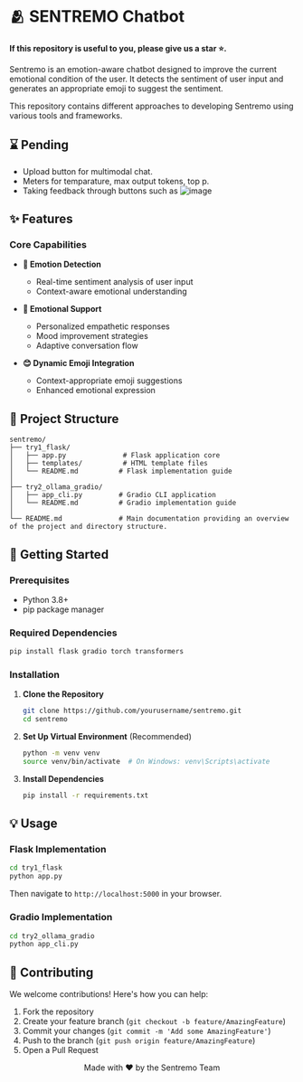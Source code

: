 # 🫂 SENTREMO Chatbot
**If this repository is useful to you, please give us a star ⭐.**


Sentremo is an emotion-aware chatbot designed to improve the current emotional condition of the user. It detects the sentiment of user input and generates an appropriate emoji to suggest the sentiment. 

This repository contains different approaches to developing Sentremo using various tools and frameworks.

## ⌛ Pending

- Upload button for multimodal chat.
- Meters for temparature, max output tokens, top p.
- Taking feedback through buttons such as
![image](https://github.com/user-attachments/assets/10116be5-5997-4c86-8490-5a313ae45b06)


## ✨ Features

### Core Capabilities

- **🎯 Emotion Detection**
  - Real-time sentiment analysis of user input
  - Context-aware emotional understanding

- **💝 Emotional Support**
  - Personalized empathetic responses
  - Mood improvement strategies
  - Adaptive conversation flow

- **😊 Dynamic Emoji Integration**
  - Context-appropriate emoji suggestions
  - Enhanced emotional expression
    

## 📂 Project Structure

```
sentremo/
├── try1_flask/
│   ├── app.py              # Flask application core
│   ├── templates/          # HTML template files
│   └── README.md          # Flask implementation guide
│
├── try2_ollama_gradio/
│   ├── app_cli.py         # Gradio CLI application
│   └── README.md          # Gradio implementation guide
│
└── README.md              # Main documentation providing an overview of the project and directory structure.
```

## 🚀 Getting Started

### Prerequisites

- Python 3.8+
- pip package manager

### Required Dependencies

```bash
pip install flask gradio torch transformers
```

### Installation

1. **Clone the Repository**
   ```bash
   git clone https://github.com/yourusername/sentremo.git
   cd sentremo
   ```

2. **Set Up Virtual Environment** (Recommended)
   ```bash
   python -m venv venv
   source venv/bin/activate  # On Windows: venv\Scripts\activate
   ```

3. **Install Dependencies**
   ```bash
   pip install -r requirements.txt
   ```

## 💡 Usage

### Flask Implementation
```bash
cd try1_flask
python app.py
```
Then navigate to `http://localhost:5000` in your browser.

### Gradio Implementation
```bash
cd try2_ollama_gradio
python app_cli.py
```
   
## 🤝 Contributing

We welcome contributions! Here's how you can help:

1. Fork the repository
2. Create your feature branch (`git checkout -b feature/AmazingFeature`)
3. Commit your changes (`git commit -m 'Add some AmazingFeature'`)
4. Push to the branch (`git push origin feature/AmazingFeature`)
5. Open a Pull Request

<div align="center">

Made with ❤️ by the Sentremo Team

</div>
